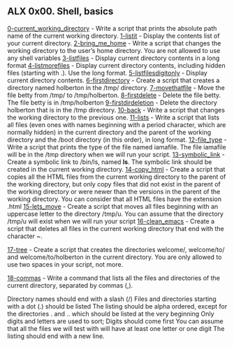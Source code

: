 ## ALX 0x00. Shell, basics 

[0-current_working_directory](./0-current_working_directory) - Write a script that prints the absolute path name of the current working directory.
[1-listit](./1-listit) - Display the contents list of your current directory.
[2-bring_me_home](./2-bring_me_home) - Write a script that changes the working directory to the user’s home directory.
You are not allowed to use any shell variables
[3-listfiles](./3-listfiles) - Display current directory contents in a long format
[4-listmorefiles](./4-listmorefiles) - Display current directory contents, including hidden files (starting with .). Use the long format.
[5-listfilesdigitonly](./5-listfilesdigitonly) - Display current directory contents.
[6-firstdirectory](./6-firstdirectory) - Create a script that creates a directory named holberton in the /tmp/ directory.
[7-movethatfile](./7-movethatfile) - Move the file betty from /tmp/ to /tmp/holberton.
[8-firstdelete](./8-firstdelete) - Delete the file betty. The file betty is in /tmp/holberton
[9-firstdirdeletion](./9-firstdirdeletion) - Delete the directory holberton that is in the /tmp directory.
[10-back](./10-back) - Write a script that changes the working directory to the previous one.
[11-lists](./11-lists) - Write a script that lists all files (even ones with names beginning with a period character, which are normally hidden) in the current directory and the parent of the working directory and the /boot directory (in this order), in long format.
[12-file_type](./12-file_type) - Write a script that prints the type of the file named iamafile. The file iamafile will be in the /tmp directory when we will run your script.
[13-symbolic_link](./13-symbolic_link) - Create a symbolic link to /bin/ls, named __ls__. The symbolic link should be created in the current working directory.
[14-copy_html](./14-copy_html) - Create a script that copies all the HTML files from the current working directory to the parent of the working directory, but only copy files that did not exist in the parent of the working directory or were newer than the versions in the parent of the working directory. You can consider that all HTML files have the extension .html
[15-lets_move](./15-lets_move) - Create a script that moves all files beginning with an uppercase letter to the directory /tmp/u. You can assume that the directory /tmp/u will exist when we will run your script
[16-clean_emacs](./16-clean_emacs) - Create a script that deletes all files in the current working directory that end with the character ~.

[17-tree](./17-tree) - Create a script that creates the directories welcome/, welcome/to/ and welcome/to/holberton in the current directory. You are only allowed to use two spaces in your script, not more.

[18-commas](./18-commas) - Write a command that lists all the files and directories of the current directory, separated by commas (,).

Directory names should end with a slash (/)
Files and directories starting with a dot (.) should be listed
The listing should be alpha ordered, except for the directories . and .. which should be listed at the very beginning
Only digits and letters are used to sort; Digits should come first
You can assume that all the files we will test with will have at least one letter or one digit
The listing should end with a new line.


